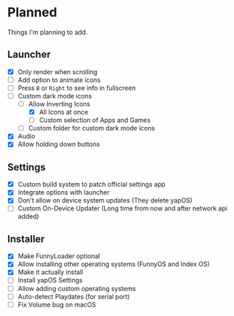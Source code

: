 # Planned

Things I'm planning to add.

## Launcher

- [x] Only render when scrolling
- [ ] Add option to animate icons
- [ ] Press `B` or `Right` to see info in fullscreen
- [ ] Custom dark mode icons
  - [ ] Allow Inverting Icons
    - [x] All Icons at once
    - [ ] Custom selection of Apps and Games
  - [ ] Custom folder for custom dark mode icons
- [x] Audio
- [x] Allow holding down buttons

## Settings

- [x] Custom build system to patch official settings app
- [x] Integrate options with launcher
- [x] Don't allow on device system updates (They delete yapOS)
- [ ] Custom On-Device Updater (Long time from now and after network api added)

## Installer

- [x] Make FunnyLoader optional
- [x] Allow installing other operating systems (FunnyOS and Index OS)
- [x] Make it actually install
- [ ] Install yapOS Settings
- [ ] Allow adding custom operating systems
- [ ] Auto-detect Playdates (for serial port)
- [ ] Fix Volume bug on macOS

